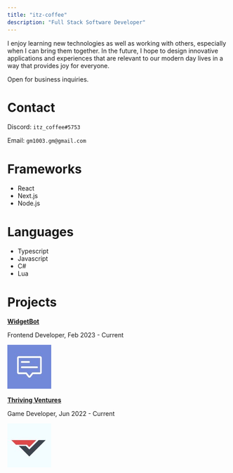 ```yaml
---
title: "itz-coffee"
description: "Full Stack Software Developer"
---
```

I enjoy learning new technologies as well as working with others, especially when I can bring them together. In the future, I hope to design innovative applications and experiences that are relevant to our modern day lives in a way that provides joy for everyone.

Open for business inquiries.

# Contact
Discord: `itz_coffee#5753`

Email: `gm1003.gm@gmail.com`

# Frameworks
- React
- Next.js
- Node.js

# Languages
- Typescript
- Javascript
- C#
- Lua

# Projects
[**WidgetBot**](https://widgetbot.io/)

Frontend Developer, Feb 2023 - Current

![wb_logo](assets/wb_logo.jpg)

[**Thriving Ventures**](https://thrivingventures.com/)

Game Developer, Jun 2022 - Current

![tv_logo](assets/tv_logo.jpg)